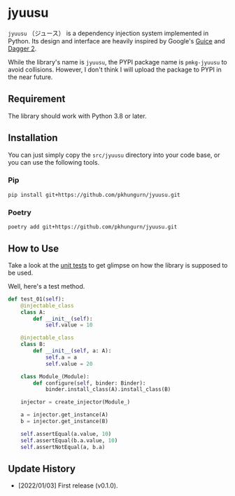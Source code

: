 # jyuusu

`jyuusu` （ジュース） is a dependency injection system implemented in Python. Its design and interface are heavily 
inspired by Google's [Guice](https://github.com/google/guice) and [Dagger 2](https://dagger.dev/).

While the library's name is `jyuusu`, the PYPI package name is `pmkg-jyuusu` to avoid collisions. However, I don't
think I will upload the package to PYPI in the near future.

## Requirement

The library should work with Python 3.8 or later.

## Installation

You can just simply copy the `src/jyuusu` directory into your code base, or you can use the following tools.

### Pip

```
pip install git+https://github.com/pkhungurn/jyuusu.git
```

### Poetry

```
poetry add git+https://github.com/pkhungurn/jyuusu.git
```

## How to Use

Take a look at the [unit tests](tests/binder_test.py) to get glimpse on how the library is supposed to be used. 

Well, here's a test method.

```python
def test_01(self):
    @injectable_class
    class A:
        def __init__(self):
            self.value = 10

    @injectable_class
    class B:
        def __init__(self, a: A):
            self.a = a
            self.value = 20

    class Module_(Module):
        def configure(self, binder: Binder):
            binder.install_class(A).install_class(B)

    injector = create_injector(Module_)

    a = injector.get_instance(A)
    b = injector.get_instance(B)

    self.assertEqual(a.value, 10)
    self.assertEqual(b.a.value, 10)
    self.assertNotEqual(a, b.a)
```

## Update History

* [2022/01/03] First release (v0.1.0).
